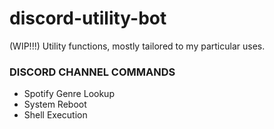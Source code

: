 # discord-utility-bot
 
(WIP!!!) Utility functions, mostly tailored to my particular uses.

### DISCORD CHANNEL COMMANDS

- Spotify Genre Lookup
- System Reboot
- Shell Execution
